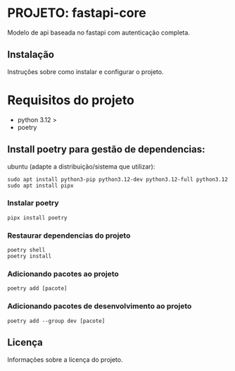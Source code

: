# PROJETO: fastapi-core

Modelo de api baseada no fastapi com autenticação completa.

## Instalação

Instruções sobre como instalar e configurar o projeto.
# Requisitos do projeto
- python 3.12 >
- poetry 


## Install poetry para gestão de dependencias:
ubuntu (adapte a distribuição/sistema que utilizar):  

`sudo apt install python3-pip python3.12-dev python3.12-full python3.12`
`sudo apt install pipx`

### Instalar poetry
`pipx install poetry`

### Restaurar dependencias do projeto
`poetry shell`  
`poetry install`

### Adicionando pacotes ao projeto
`poetry add [pacote]`

### Adicionando pacotes de desenvolvimento ao projeto    
`poetry add --group dev [pacote]`


## Licença
Informações sobre a licença do projeto.


